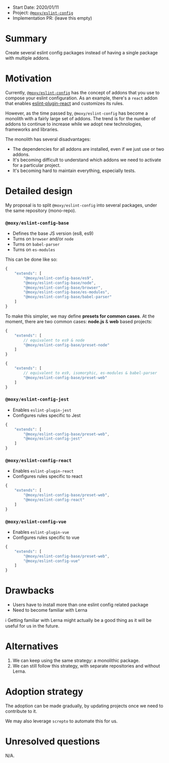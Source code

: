 - Start Date: 2020/01/11
- Project: [`@moxy/eslint-config`](https://github.com/moxystudio/eslint-config)
- Implementation PR: (leave this empty)

# Summary

Create several eslint config packages instead of having a single package with multiple addons.

# Motivation

Currently, [`@moxy/eslint-config`](https://github.com/moxystudio/eslint-config) has the concept of addons that you use to compose your eslint configuration.
As an example, there's a `react` addon that enables [eslint-plugin-react](https://www.npmjs.com/package/eslint-plugin-react) and customizes its rules.

However, as the time passed by, `@moxy/eslint-config` has become a monolith with a fairly large set of addons. The trend is for the number of addons to continue to increase while we adopt new technologies, frameworks and libraries.

The monolith has several disadvantages:

- The dependencies for all addons are installed, even if we just use or two addons.
- It's becoming difficult to understand which addons we need to activate for a particular project.
- It's becoming hard to maintain everything, especially tests.

# Detailed design

My proposal is to split `@moxy/eslint-config` into several packages, under the same repository (mono-repo).

### `@moxy/eslint-config-base`

- Defines the base JS version (es8, es9)
- Turns on `browser` and/or `node`
- Turns on `babel-parser`
- Turns on `es-modules`

This can be done like so:

```js
{
    "extends": [
        "@moxy/eslint-config-base/es9",
        "@moxy/eslint-config-base/node",
        "@moxy/eslint-config-base/browser",
        "@moxy/eslint-config-base/es-modules",
        "@moxy/eslint-config-base/babel-parser"
    ]
}
```

To make this simpler, we may define **presets for common cases**. At the moment, there are two common cases: **node.js** & **web** based projects:

```js
{
    "extends": [
        // equivalent to es9 & node
        "@moxy/eslint-config-base/preset-node"
    ]
}
```

```js
{
    "extends": [
        // equivalent to es9, isomorphic, es-modules & babel-parser
        "@moxy/eslint-config-base/preset-web"  
    ]
}
```

### `@moxy/eslint-config-jest`

- Enables `eslint-plugin-jest`
- Configures rules specific to Jest

```js
{
    "extends": [
        "@moxy/eslint-config-base/preset-web",
        "@moxy/eslint-config-jest"
    ]
}
```

### `@moxy/eslint-config-react`

- Enables `eslint-plugin-react`
- Configures rules specific to react

```js
{
    "extends": [
        "@moxy/eslint-config-base/preset-web",
        "@moxy/eslint-config-react"
    ]
}
```

### `@moxy/eslint-config-vue`

- Enables `eslint-plugin-vue`
- Configures rules specific to vue

```js
{
    "extends": [
        "@moxy/eslint-config-base/preset-web",
        "@moxy/eslint-config-vue"
    ]
}
```

# Drawbacks

- Users have to install more than one eslint config related package
- Need to become familiar with Lerna

ℹ️ Getting familiar with Lerna might actually be a good thing as it will be useful for us in the future.

# Alternatives

1. We can keep using the same strategy: a monolithic package.
2. We can still follow this strategy, with separate repositories and without Lerna.

# Adoption strategy

The adoption can be made gradually, by updating projects once we need to contribute to it.

We may also leverage `screpto` to automate this for us.

# Unresolved questions

N/A.
